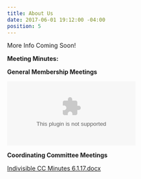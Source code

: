 ```yaml
---
title: About Us
date: 2017-06-01 19:12:00 -04:00
position: 5
---
```


More Info Coming Soon!

**Meeting Minutes:**

**General Membership Meetings**

![Indivisible GM Minutes 5.24.17.docx](/uploads/Indivisible%20GM%20Minutes%205.24.17.docx)

**Coordinating Committee Meetings**

[Indivisible CC Minutes 6.1.17.docx](/uploads/Indivisible%20CC%20Minutes%206.1.17.docx)